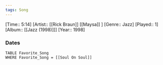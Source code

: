 ```yaml
---
tags: Song  
---
```

[Time:: 5:14]
[Artist:: [[Rick Braun]] [[Maysa]] ]
[Genre:: Jazz]
[Played:: 1]
[Album:: [[Jazz (1998)]]]
[Year:: 1998]
### Dates
````dataview
TABLE Favorite_Song
WHERE Favorite_Song = [[Soul On Soul]]
````